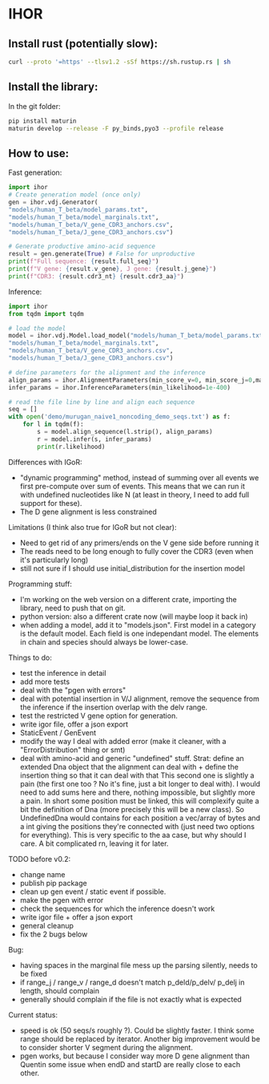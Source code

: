 # IHOR

Install rust (potentially slow):
--------------------------------

``` sh
curl --proto '=https' --tlsv1.2 -sSf https://sh.rustup.rs | sh
```

Install the library:
--------------------

In the git folder:
``` sh
pip install maturin
maturin develop --release -F py_binds,pyo3 --profile release
```

How to use:
-----------

Fast generation:
```py
import ihor
# Create generation model (once only)
gen = ihor.vdj.Generator(
"models/human_T_beta/model_params.txt",
"models/human_T_beta/model_marginals.txt",
"models/human_T_beta/V_gene_CDR3_anchors.csv",
"models/human_T_beta/J_gene_CDR3_anchors.csv")

# Generate productive amino-acid sequence
result = gen.generate(True) # False for unproductive
print(f"Full sequence: {result.full_seq}")
print(f"V gene: {result.v_gene}, J gene: {result.j_gene}")
print(f"CDR3: {result.cdr3_nt} {result.cdr3_aa}")
```


Inference:
```py
import ihor
from tqdm import tqdm

# load the model
model = ihor.vdj.Model.load_model("models/human_T_beta/model_params.txt",
"models/human_T_beta/model_marginals.txt",
"models/human_T_beta/V_gene_CDR3_anchors.csv",
"models/human_T_beta/J_gene_CDR3_anchors.csv")

# define parameters for the alignment and the inference
align_params = ihor.AlignmentParameters(min_score_v=0, min_score_j=0,max_error_d=100)
infer_params = ihor.InferenceParameters(min_likelihood=1e-400)

# read the file line by line and align each sequence
seq = []
with open('demo/murugan_naive1_noncoding_demo_seqs.txt') as f:
    for l in tqdm(f):
        s = model.align_sequence(l.strip(), align_params)
        r = model.infer(s, infer_params)
        print(r.likelihood)
```


Differences with IGoR:
- "dynamic programming" method, instead of summing over all events we first pre-compute over sum of events. This means that we can run it with undefined nucleotides like N (at least in theory, I need to add full support for these).
- The D gene alignment is less constrained

Limitations (I think also true for IGoR but not clear):
- Need to get rid of any primers/ends on the V gene side before running it
- The reads need to be long enough to fully cover the CDR3 (even when it's particularly long)
- still not sure if I should use initial_distribution for the insertion model

Programming stuff:
- I'm working on the web version on a different crate, importing the library, need to push that on git.
- python version: also a different crate now (will maybe loop it back in)
- when adding a model, add it to "models.json". First model in a category is the default model. Each field is one independant model. The elements in chain and species should always be lower-case.


Things to do:
- test the inference in detail
- add more tests
- deal with the "pgen with errors"
- deal with potential insertion in V/J alignment, remove the sequence from the inference if the insertion overlap with the delv range.
- test the restricted V gene option for generation.
- write igor file, offer a json export
- StaticEvent / GenEvent
- modify the way I deal with added error (make it cleaner, with a "ErrorDistribution" thing or smt)
- deal with amino-acid and generic "undefined" stuff.
Strat: define an extended Dna object that the alignment can deal with +
define the insertion thing so that it can deal with that
This second one is slightly a pain (the first one too ? No it's fine, just a bit longer to deal with).
I would need to add sums here and there, nothing impossible, but slightly more a pain. In short some position must be linked, this will complexify quite a bit the definition of Dna (more precisely this will be a new class). So
UndefinedDna would contains for each position a vec/array of bytes and a int giving the positions they're connected with  (just need two options for everything). This is very specific to the aa case, but why should I care. A bit complicated rn, leaving it for later.


TODO before v0.2:
- change name
- publish pip package
- clean up gen event / static event if possible.
- make the pgen with error
- check the sequences for which the inference doesn't work
- write igor file + offer a json export
- general cleanup
- fix the 2 bugs below



Bug:
- having spaces in the marginal file mess up the parsing silently, needs to be fixed
- if range_j / range_v / range_d doesn't match p_deld/p_delv/ p_delj in length, should complain
- generally should complain if the file is not exactly what is expected


Current status:
- speed is ok (50 seqs/s roughly ?). Could be slightly faster. I think some range should be replaced by iterator. Another big improvement would be to consider shorter V segment during the alignment.
- pgen works, but because I consider way more D gene alignment than Quentin some issue when endD and startD are really close to each other.
